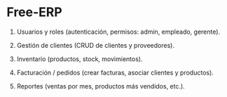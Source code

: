 # Free-ERP

1. Usuarios y roles (autenticación, permisos: admin, empleado, gerente).

2. Gestión de clientes (CRUD de clientes y proveedores).

3. Inventario (productos, stock, movimientos).

4. Facturación / pedidos (crear facturas, asociar clientes y productos).

5. Reportes (ventas por mes, productos más vendidos, etc.).